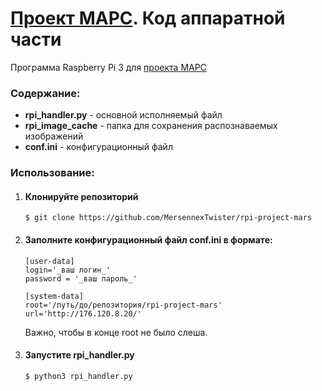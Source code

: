 # [Проект МАРС](http://176.120.8.20). Код аппаратной части

Программа Raspberry Pi 3 для [проекта МАРС](http://176.120.8.20)

### Содержание:
 - **rpi\_handler.py** - основной исполняемый файл
 - **rpi_image_cache** - папка для сохранения распознаваемых изображений
 - **conf.ini** - конфигурационный файл

 ### Использование:

 1. #### Клонируйте репозиторий
    
        $ git clone https://github.com/MersennexTwister/rpi-project-mars

 2. #### Заполните конфигурационный файл conf.ini в формате:

        [user-data]
        login='_ваш логин_'
        password = '_ваш пароль_'

        [system-data]
        root='/путь/до/репозитория/rpi-project-mars'
        url='http://176.120.8.20/'

    Важно, чтобы в конце root не было слеша.

 3. #### Запустите rpi_handler.py

        $ python3 rpi_handler.py 